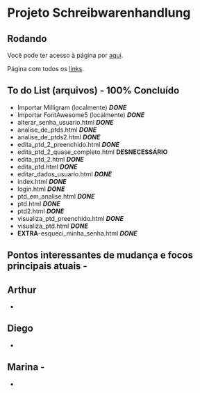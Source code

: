 # Projeto Schreibwarenhandlung

## Rodando

Você pode ter acesso à página por [aqui](https://dbo-2021.github.io/projeto-schreibwarenhandlung/src/).

Página com todos os [links](https://dbo-2021.github.io/projeto-schreibwarenhandlung/apresentacao.html).

## To do List (arquivos) - 100% Concluído

- Importar Milligram (localmente) **_DONE_**
- Importar FontAwesome5 (localmente) **_DONE_**
- alterar_senha_usuario.html **_DONE_**
- analise_de_ptds.html **_DONE_**
- analise_de_ptds2.html **_DONE_**
- edita_ptd_2_preenchido.html **_DONE_**
- edita_ptd_2_quase_completo.html **DESNECESSÁRIO**
- edita_ptd_2.html **_DONE_**
- edita_ptd.html **_DONE_**
- editar_dados_usuario.html **_DONE_**
- index.html **_DONE_**
- login.html **_DONE_**
- ptd_em_analise.html **_DONE_**
- ptd.html **_DONE_**
- ptd2.html **_DONE_**
- visualiza_ptd_preenchido.html **_DONE_**
- visualiza_ptd.html **_DONE_**
- **EXTRA**-esqueci_minha_senha.html **_DONE_**

## Pontos interessantes de mudança e focos principais atuais -

## Arthur

-

## Diego

-

## Marina -

-
